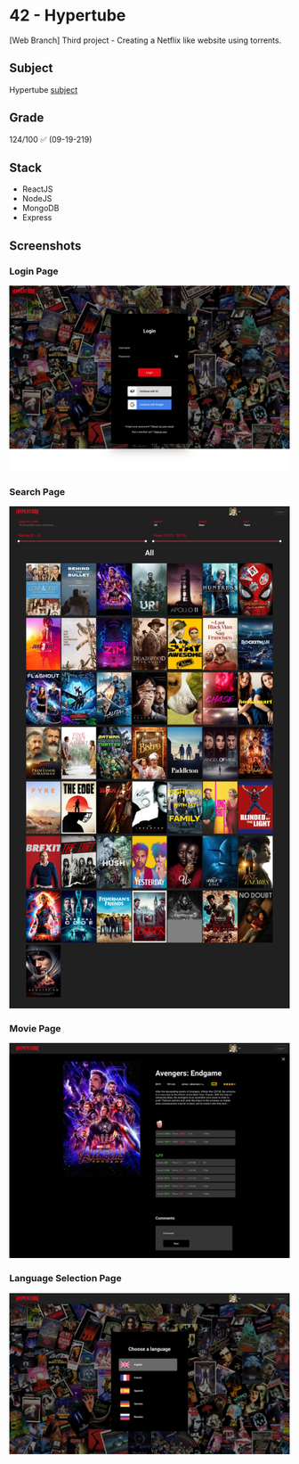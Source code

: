 # 42 - Hypertube
[Web Branch] Third project - Creating a Netflix like website using torrents.
## Subject
Hypertube [subject](./hypertube.en.pdf)
## Grade
124/100 ✅ (09-19-219)
## Stack
- ReactJS
- NodeJS
- MongoDB
- Express
## Screenshots
### Login Page
![Login Page](./readme_assets/login_screenshot.jpg)
### Search Page
![Search Page](./readme_assets/search_screenshot.jpg)
### Movie Page
![Movie Page](./readme_assets/movie_screenshot.png)
### Language Selection Page
![Language Page](./readme_assets/language_screenshot.jpg)
